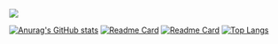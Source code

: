 ![](https://komarev.com/ghpvc/?username=JonasBundschuh)

[![Anurag's GitHub stats](https://github-readme-stats.vercel.app/api?username=JonasBundschuh&theme=dark)](https://github.com/anuraghazra/github-readme-stats&theme=dark)
[![Readme Card](https://github-readme-stats.vercel.app/api/pin/?username=Ventile-Client&repo=Launcher&theme=dark)](https://github.com/anuraghazra/github-readme-stats)
[![Readme Card](https://github-readme-stats.vercel.app/api/pin/?username=Ventile-Client&repo=Download&theme=dark)](https://github.com/anuraghazra/github-readme-stats)
[![Top Langs](https://github-readme-stats.vercel.app/api/top-langs/?username=JonasBundschuh&theme=dark)](https://github.com/anuraghazra/github-readme-stats)

